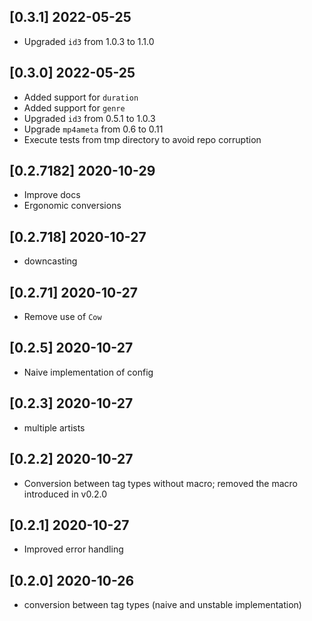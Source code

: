 ## [0.3.1] 2022-05-25

- Upgraded `id3` from 1.0.3 to 1.1.0

## [0.3.0] 2022-05-25

- Added support for `duration`
- Added support for `genre`
- Upgraded `id3` from 0.5.1 to 1.0.3
- Upgrade `mp4ameta` from 0.6 to 0.11
- Execute tests from tmp directory to avoid repo corruption

## [0.2.7182] 2020-10-29

- Improve docs
- Ergonomic conversions

## [0.2.718] 2020-10-27

- downcasting

## [0.2.71] 2020-10-27

- Remove use of `Cow`

## [0.2.5] 2020-10-27

- Naive implementation of config

## [0.2.3] 2020-10-27

- multiple artists

## [0.2.2] 2020-10-27

- Conversion between tag types without macro; removed the macro introduced in v0.2.0

## [0.2.1] 2020-10-27

- Improved error handling

## [0.2.0] 2020-10-26

- conversion between tag types (naive and unstable implementation)
